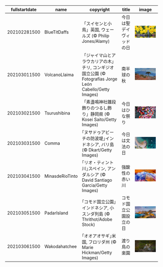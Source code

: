 |fullstartdate|name|copyright|title|image|
|--|--|--|--|--|
202102281500|BlueTitDaffs|「スイセンと小鳥」英国, ウェールズ (© Philip Jones/Alamy)|今日は聖デイヴィッドの日|![](/ja-JP/2021/03/202102281500BlueTitDaffs.jpg)|
202103011500|VolcanoLlaima|「ジャイマ山とアラウカリアの木」チリ, コンギジオ国立公園 (© Fotografías Jorge León Cabello/Getty Images)|南半球の秋|![](/ja-JP/2021/03/202103011500VolcanoLlaima.jpg)|
202103021500|Tsurushibina|「素盞鳴神社雛段飾りのつるし飾り」静岡県 (© Kosei Saito/Getty Images)|今日はひな祭り|![](/ja-JP/2021/03/202103021500Tsurushibina.jpg)|
202103031500|Comma|｢ヌサドゥアビーチの防波堤｣インドネシア, バリ島 (© Dkart/Getty Images)|今日は文法の日|![](/ja-JP/2021/03/202103031500Comma.jpg)|
202103041500|MinasdeRioTinto|｢リオ・ティント川｣スペイン, アンダルシア (© David Santiago Garcia/Getty Images)|強酸性の赤い川|![](/ja-JP/2021/03/202103041500MinasdeRioTinto.jpg)|
202103051500|PadarIsland|｢コモド国立公園｣インドネシア, 小スンダ列島 (© Thrithot/Adobe Stock)|コモド国立公園設立の日|![](/ja-JP/2021/03/202103051500PadarIsland.jpg)|
202103061500|Wakodahatchee|｢オオアオサギ｣米国, フロリダ州 (© Marie Hickman/Getty Images)|渡り鳥の楽園|![](/ja-JP/2021/03/202103061500Wakodahatchee.jpg)|
